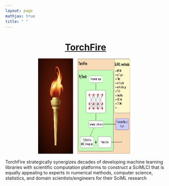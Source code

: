 ```yaml
---
layout: page
mathjax: true
title: " "
---
```


## <h1><center>[TorchFire](https://nguyenvanhaibk92.github.io/torch_fire.github.io/)</center></h1>

<p align="center"><img width="300" height="300" src="assets\front_fig.jpg" /></p>

TorchFire strategically synergizes decades of developing machine learning libraries with scientific computation platforms to construct a SciMLCI that is equally appealing to experts in numerical methods, computer science, statistics, and domain scientists/engineers for their SciML research
